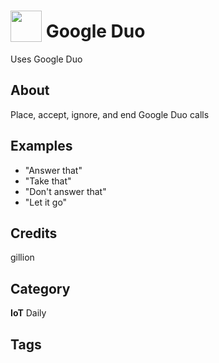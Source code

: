 # <img src="https://raw.githack.com/FortAwesome/Font-Awesome/master/svgs/solid/phone-square.svg" card_color="#F58819" width="50" height="50" style="vertical-align:bottom"/> Google Duo
Uses Google Duo

## About
Place, accept, ignore, and end Google Duo calls

## Examples
* "Answer that"
* "Take that"
* "Don't answer that"
* "Let it go"

## Credits
gillion

## Category
**IoT**
Daily

## Tags

